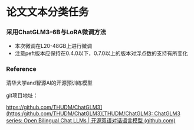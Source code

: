 # 论文文本分类任务



### 采用ChatGLM3-6B与LoRA微调方法

- 本次微调在L20-48GB上进行微调
- 注意peft版本应保持在0.4.0以下，0.7.0以上的版本对浮点数的支持有所变化



### Reference

清华大学and智源AI的开源预训练模型

git项目地址：

[https://github.com/THUDM/ChatGLM3](https:/github.com/THUDM/ChatGLM3)[THUDM/ChatGLM3: ChatGLM3 series: Open Bilingual Chat LLMs | 开源双语对话语言模型 (github.com)](https://github.com/THUDM/ChatGLM3)

